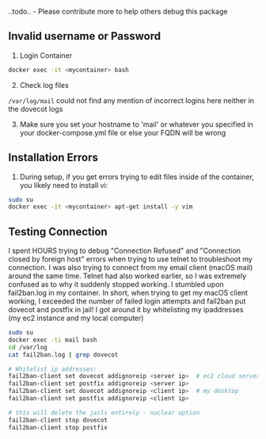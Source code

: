 ..todo..  - Please contribute more to help others debug this package
## Invalid username or Password


1. Login Container

```bash
docker exec -it <mycontainer> bash
```

2. Check log files

`/var/log/mail`
could not find any mention of incorrect logins here
neither in the dovecot logs

3. Make sure you set your hostname to 'mail' or whatever you specified in your docker-compose.yml file or else your FQDN will be wrong

## Installation Errors

1. During setup, if you get errors trying to edit files inside of the container, you likely need to install vi:

``` bash
sudo su
docker exec -it <mycontainer> apt-get install -y vim
```
## Testing Connection
I spent HOURS trying to debug "Connection Refused" and "Connection closed by foreign host" errors when trying to use telnet to troubleshoot my connection. I was also trying to connect from my email client (macOS mail) around the same time. Telnet had also worked earlier, so I was extremely confused as to why it suddenly stopped working. I stumbled upon fail2ban.log in my container. In short, when trying to get my macOS client working, I exceeded the number of failed login attempts and fail2ban put dovecot and postfix in jail! I got around it by whitelisting my ipaddresses (my ec2 instance and my local computer)

```bash
sudo su
docker exec -ti mail bash
cd /var/log
cat fail2ban.log | grep dovecot

# Whitelist ip addresses:
fail2ban-client set dovecot addignoreip <server ip>  # ec2 cloud server
fail2ban-client set postfix addignoreip <server ip>
fail2ban-client set dovecot addignoreip <client ip>  # my desktop
fail2ban-client set postfix addignoreip <client ip>

# this will delete the jails entirely - nuclear option
fail2ban-client stop dovecot
fail2ban-client stop postfix
```
